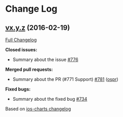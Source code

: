 # Change Log

## [vx.y.z](<link to tag>) (2016-02-19)
[Full Changelog](https://github.com/compare/v2.2.2...v2.2.3)

**Closed issues:**

- Summary about the issue [\#776](https://github.com/danielgindi/ios-charts/issues/776)

**Merged pull requests:**

- Summary about the PR \(\#771 Support\) [\#781](https://github.com/danielgindi/ios-charts/pull/781) ([ospr](https://github.com/ospr))

**Fixed bugs:**

- Summary about the fixed bug [\#734](https://github.com/danielgindi/ios-charts/issues/734)

Based on [ios-charts changelog](https://github.com/danielgindi/ios-charts/blob/master/CHANGELOG.md)
